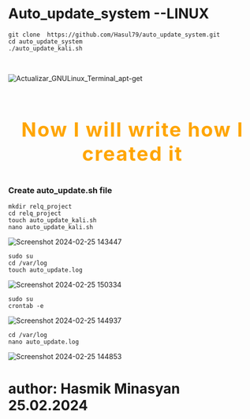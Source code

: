 # Auto_update_system --LINUX

```
git clone  https://github.com/Hasul79/auto_update_system.git
cd auto_update_system
./auto_update_kali.sh
```
<br/>


![Actualizar_GNULinux_Terminal_apt-get](https://github.com/Hasul79/auto_update_system/assets/95657084/b8622259-7a76-4e37-a3cd-4a034212e265)

<br/>

# <p style="font-size: 40px; letter-spacing: 2px; color: orange;" align="center">Now I will write how I created it</p>


<h3>Create auto_update.sh file</h3>


```
mkdir relq_project
cd relq_project
touch auto_update_kali.sh
nano auto_update_kali.sh

```

![Screenshot 2024-02-25 143447](https://github.com/Hasul79/auto_update_system/assets/95657084/dc368528-fd72-4e66-bb90-3bbe6912be67)

```
sudo su
cd /var/log
touch auto_update.log
```
![Screenshot 2024-02-25 150334](https://github.com/Hasul79/auto_update_system/assets/95657084/954080c0-db30-42bf-8e13-f5027bcbd97e)

```
sudo su
crontab -e
```

![Screenshot 2024-02-25 144937](https://github.com/Hasul79/auto_update_system/assets/95657084/7952e3c9-6828-444c-afaa-a08cdffcd46f)

```
cd /var/log
nano auto_update.log
```

![Screenshot 2024-02-25 144853](https://github.com/Hasul79/auto_update_system/assets/95657084/4c748d1a-e101-4f02-a653-ec594d84f769)

# author: Hasmik Minasyan 25.02.2024
